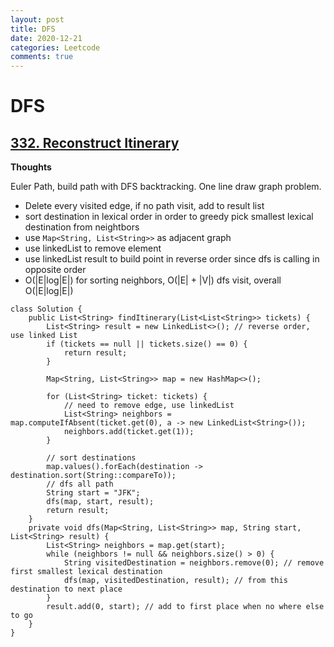 ```yaml
---
layout: post
title: DFS
date: 2020-12-21
categories: Leetcode
comments: true
---
```


# DFS

## [332. Reconstruct Itinerary](https://leetcode.com/problems/reconstruct-itinerary/)

__Thoughts__

Euler Path, build path with DFS backtracking. One line draw graph problem.

- Delete every visited edge, if no path visit, add to result list
- sort destination in lexical order in order to greedy pick smallest lexical destination from neightbors
- use `Map<String, List<String>>` as adjacent graph
- use linkedList to remove element
- use linkedList result to build point in reverse order since dfs is calling in opposite order
- O(|E|log|E|) for sorting neighbors, O(|E| + |V|) dfs visit, overall O(|E|log|E|)

```
class Solution {
    public List<String> findItinerary(List<List<String>> tickets) {
        List<String> result = new LinkedList<>(); // reverse order, use linked List
        if (tickets == null || tickets.size() == 0) {
            return result;
        }
        
        Map<String, List<String>> map = new HashMap<>();
    
        for (List<String> ticket: tickets) {
            // need to remove edge, use linkedList
            List<String> neighbors = map.computeIfAbsent(ticket.get(0), a -> new LinkedList<String>());
            neighbors.add(ticket.get(1));
        }
        
        // sort destinations
        map.values().forEach(destination -> destination.sort(String::compareTo));
        // dfs all path
        String start = "JFK";
        dfs(map, start, result);
        return result;
    }
    private void dfs(Map<String, List<String>> map, String start, List<String> result) {
        List<String> neighbors = map.get(start);
        while (neighbors != null && neighbors.size() > 0) {
            String visitedDestination = neighbors.remove(0); // remove first smallest lexical destination
            dfs(map, visitedDestination, result); // from this destination to next place
        }
        result.add(0, start); // add to first place when no where else to go
    }
}
```